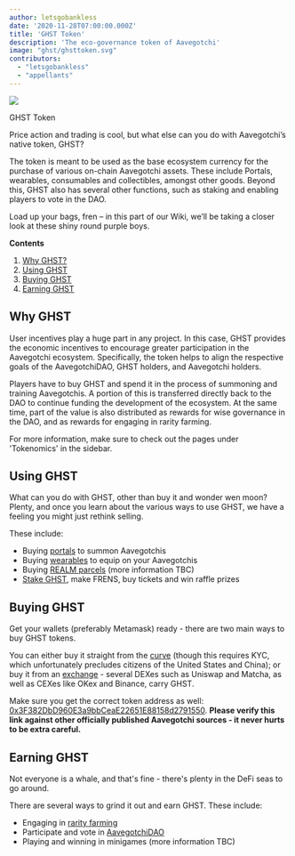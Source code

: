```yaml
---
author: letsgobankless
date: '2020-11-28T07:00:00.000Z'
title: 'GHST Token'
description: 'The eco-governance token of Aavegotchi'
image: "ghst/ghsttoken.svg"
contributors:
  - "letsgobankless"
  - "appellants"
---
```


<div class="headerImageContainer">
<img class="headerImage" src="/ghst/ghst.gif">
<p class="headerImageText">GHST Token</p>
</div>

Price action and trading is cool, but what else can you do with Aavegotchi’s native token, GHST?

The token is meant to be used as the base ecosystem currency for the purchase of various on-chain Aavegotchi assets. These include Portals, wearables, consumables and collectibles, amongst other goods. Beyond this, GHST also has several other functions, such as staking and enabling players to vote in the DAO.

Load up your bags, fren – in this part of our Wiki, we’ll be taking a closer look at these shiny round purple boys.

<div class="contentsBox">

**Contents**

<ol>
<li><a href=#why-ghst>Why GHST?</a></li>
<li><a href=#using-ghst>Using GHST</a></li>
<li><a href=#buying-ghst>Buying GHST</a></li>
<li><a href=#earning-ghst>Earning GHST</a></li>
</ol>

</div>

## Why GHST
User incentives play a huge part in any project. In this case, GHST provides the economic incentives to encourage greater participation in the Aavegotchi ecosystem. Specifically, the token helps to align the respective goals of the AavegotchiDAO, GHST holders, and Aavegotchi holders.

Players have to buy GHST and spend it in the process of summoning and training Aavegotchis. A portion of this is transferred directly back to the DAO to continue funding the development of the ecosystem. At the same time, part of the value is also distributed as rewards for wise governance in the DAO, and as rewards for engaging in rarity farming.

For more information, make sure to check out the pages under 'Tokenomics' in the sidebar.

## Using GHST
What can you do with GHST, other than buy it and wonder wen moon? Plenty, and once you learn about the various ways to use GHST, we have a feeling you might just rethink selling.

These include:

* Buying [portals](https://wiki.aavegotchi.com/portals) to summon Aavegotchis
* Buying [wearables](https://wiki.aavegotchi.com/wearables) to equip on your Aavegotchis
* Buying [REALM parcels](https://wiki.aavegotchi.com/metaverse) (more information TBC)
* [Stake GHST](https://wiki.aavegotchi.com/en/staking), make FRENS, buy tickets and win raffle prizes

## Buying GHST
Get your wallets (preferably Metamask) ready - there are two main ways to buy GHST tokens.

You can either buy it straight from the [curve](https://aavegotchi.com/curve) (though this requires KYC, which unfortunately precludes citizens of the United States and China); or buy it from an [exchange](https://www.coingecko.com/en/coins/aavegotchi#markets) - several DEXes such as Uniswap and Matcha, as well as CEXes like OKex and Binance, carry GHST.

Make sure you get the correct token address as well: [0x3F382DbD960E3a9bbCeaE22651E88158d2791550](https://etherscan.io/token/0x3F382DbD960E3a9bbCeaE22651E88158d2791550). **Please verify this link against other officially published Aavegotchi sources - it never hurts to be extra careful.**

## Earning GHST
Not everyone is a whale, and that's fine - there's plenty in the DeFi seas to go around.

There are several ways to grind it out and earn GHST. These include:

* Engaging in [rarity farming](https://wiki.aavegotchi.com/en/rarity-farming)
* Participate and vote in [AavegotchiDAO](https://wiki.aavegotchi.com/en/dao)
* Playing and winning in minigames (more information TBC)




